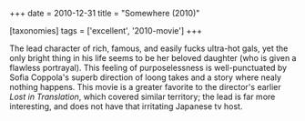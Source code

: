 +++
date = 2010-12-31
title = "Somewhere (2010)"

[taxonomies]
tags = ['excellent', '2010-movie']
+++

The lead character of rich, famous, and easily fucks ultra-hot gals, yet
the only bright thing in his life seems to be her beloved daughter (who
is given a flawless portrayal). This feeling of purposelessness is
well-punctuated by Sofia Coppola\'s superb direction of loong takes and
a story where nealy nothing happens. This movie is a greater favorite to
the director\'s earlier *Lost in Translation*, which covered similar
territory; the lead is far more interesting, and does not have that
irritating Japanese tv host.
